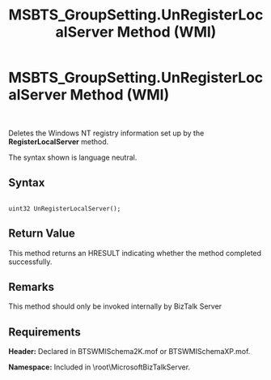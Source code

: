 ﻿---
title: MSBTS_GroupSetting.UnRegisterLocalServer Method (WMI)
TOCTitle: MSBTS_GroupSetting.UnRegisterLocalServer Method (WMI)
ms:assetid: f20282a5-d710-4dbf-b01e-f9ed5d08c967
ms:mtpsurl: https://msdn.microsoft.com/en-us/library/Aa561882(v=BTS.80)
ms:contentKeyID: 51533346
ms.date: 08/30/2017
mtps_version: v=BTS.80
---

# MSBTS\_GroupSetting.UnRegisterLocalServer Method (WMI)

 

Deletes the Windows NT registry information set up by the **RegisterLocalServer** method.

The syntax shown is language neutral.

## Syntax

``` 
  
uint32 UnRegisterLocalServer();  
```

## Return Value

This method returns an HRESULT indicating whether the method completed successfully.

## Remarks

This method should only be invoked internally by BizTalk Server

## Requirements

**Header:** Declared in BTSWMISchema2K.mof or BTSWMISchemaXP.mof.

**Namespace:** Included in \\root\\MicrosoftBizTalkServer.

